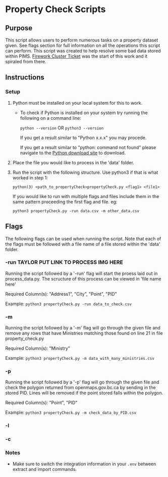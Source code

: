 # Property Check Scripts

## Purpose

This script allows users to perform numerous tasks on a property dataset given. See flags section for full information on all the operations this script can perform. 
This script was created to help resolve some bad data stored within PIMS. [Firework Cluster Ticket](https://citz-imb.atlassian.net/browse/PIMS-1681) was the start of this work and it spiraled from there.

## Instructions

### Setup

1. Python must be installed on your local system for this to work.
   - To check if Python is installed on your system try running the following on a command line:

     `python --version` OR `python3 --version`
     
     If you get a result similar to "Python x.x.x" you may procede.

     If you get a result similar to "python: command not found" please navigate to the [Python download site](https://www.python.org/downloads/) to download.
2. Place the file you would like to process in the 'data' folder.
3. Run the script with the following structure. Use python3 if that is what worked in step 1: 

    `python(3) <path_to_propertyCheck>propertyCheck.py <flag1> <file1>`

    If you would like to run with multiple flags and files include them in the same pattern proceeding the first flag and file. eg: 

    `python3 propertyCheck.py -run data.csv -m other_data.csv`

## Flags

The following flags can be used when running the script. Note that each of the flags must be followed with a file name of a file stored within the 'data' folder. 

### -run TAYLOR PUT LINK TO PROCESS IMG HERE 

Running the script followed by a '-run' flag will start the proess laid out in process_data.py. The scructure of this process can be viewed in 'file name here'

Required Column(s): "Address1", "City", "Point", "PID"

Example: `python3 propertyCheck.py -run data_to_check.csv`

### -m

Running the script followed by a '-m' flag will go through the given file and remove any rows that have Ministries matching those found on line 21 in file property_check.py

Required Column(s): "Ministry"

Example: `python3 propertyCheck.py -m data_with_many_ministries.csv`

### -p

Running the script followed by a '-p' flag will go through the given file and check the polygon returned from openmaps.gov.bc.ca by sending in the stored PID. Lines will be removed if the point stored falls within the polygon.

Required Column(s): "Point", "PID"

Example: `python3 propertyCheck.py -m check_data_by_PID.csv`

### -l

### -c

### Notes

- Make sure to switch the integration information in your `.env` between extract and import commands.
